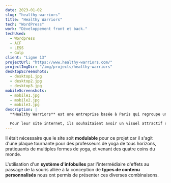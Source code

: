 ```yaml
---
date: 2023-01-02
slug: "healthy-warriors"
title: "Healthy Warriors"
tech: "WordPress"
work: "Développement front et back."
techUsed:
  - Wordpress
  - ACF
  - LESS
  - Gulp
client: "Ligne 13"
projectUrl: "https://www.healthy-warriors.com/"
projectImgDir: "/img/projects/healthy-warriors"
desktopScreenshots:
  - desktop1.jpg
  - desktop2.jpg
  - desktop3.jpg
mobileScreenshots:
  - mobile1.jpg
  - mobile2.jpg
  - mobile3.jpg
description: |
  **Healthy Warriors** est une entreprise basée à Paris qui regroupe un centre de fitness, des professeurs qui proposent des cours de yoga ainsi qu'un café bien-être.

  Pour leur site internet, ils souhaitaient avoir un visuel attractif sur les cours à venir et sur la présence ou non des professeurs.
---
```


Il était nécessaire que le site soit **modulable** pour ce projet car il s'agit d'une plaque tournante pour des professeurs de yoga de tous horizons, pratiquants de multiples formes de yoga, et venant des quatre coins du monde.

L'utilisation d'un **système d'infobulles** par l'intermédiaire d'effets au passage de la souris alliée à la conception de **types de contenu personnalisés** nous ont permis de présenter ces diverses combinaisons.
